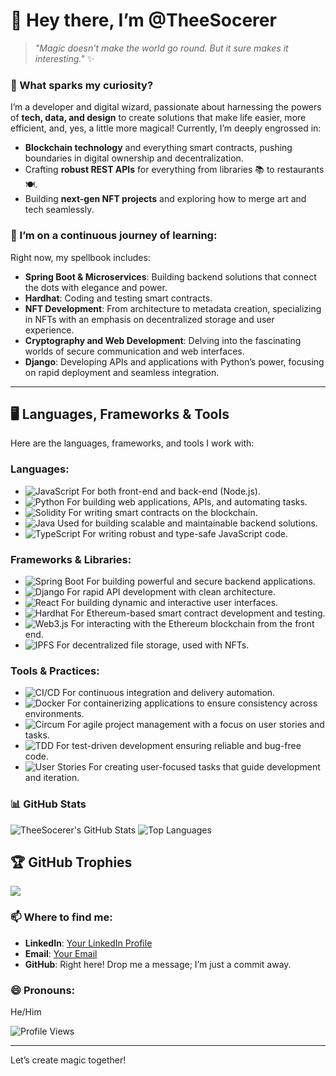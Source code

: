 # 👋 Hey there, I’m **@TheeSocerer**

> _"Magic doesn't make the world go round. But it sure makes it interesting."_ ✨

### 👀 What sparks my curiosity?
I’m a developer and digital wizard, passionate about harnessing the powers of **tech, data, and design** to create solutions that make life easier, more efficient, and, yes, a little more magical! Currently, I’m deeply engrossed in:
- **Blockchain technology** and everything smart contracts, pushing boundaries in digital ownership and decentralization.
- Crafting **robust REST APIs** for everything from libraries 📚 to restaurants 🍽️.
- Building **next-gen NFT projects** and exploring how to merge art and tech seamlessly.

### 🌱 I’m on a continuous journey of learning:
Right now, my spellbook includes:
- **Spring Boot & Microservices**: Building backend solutions that connect the dots with elegance and power.
- **Hardhat**: Coding and testing smart contracts.
- **NFT Development**: From architecture to metadata creation, specializing in NFTs with an emphasis on decentralized storage and user experience.
- **Cryptography and Web Development**: Delving into the fascinating worlds of secure communication and web interfaces.
- **Django**: Developing APIs and applications with Python’s power, focusing on rapid deployment and seamless integration.

---

## 🖥️ Languages, Frameworks & Tools

Here are the languages, frameworks, and tools I work with:

### Languages:
- ![JavaScript](https://img.shields.io/badge/JavaScript-FFA500?style=flat&logo=javascript&logoColor=white) For both front-end and back-end (Node.js).
- ![Python](https://img.shields.io/badge/Python-3776AB?style=flat&logo=python&logoColor=white) For building web applications, APIs, and automating tasks.
- ![Solidity](https://img.shields.io/badge/Solidity-363636?style=flat&logo=solidity&logoColor=white) For writing smart contracts on the blockchain.
- ![Java](https://img.shields.io/badge/Java-007396?style=flat&logo=java&logoColor=white) Used for building scalable and maintainable backend solutions.
- ![TypeScript](https://img.shields.io/badge/TypeScript-3178C6?style=flat&logo=typescript&logoColor=white) For writing robust and type-safe JavaScript code.

### Frameworks & Libraries:
- ![Spring Boot](https://img.shields.io/badge/Spring%20Boot-6DB33F?style=flat&logo=springboot&logoColor=white) For building powerful and secure backend applications.
- ![Django](https://img.shields.io/badge/Django-092E20?style=flat&logo=django&logoColor=white) For rapid API development with clean architecture.
- ![React](https://img.shields.io/badge/React-61DAFB?style=flat&logo=react&logoColor=black) For building dynamic and interactive user interfaces.
- ![Hardhat](https://img.shields.io/badge/Hardhat-2D3743?style=flat&logo=hardhat&logoColor=white) For Ethereum-based smart contract development and testing.
- ![Web3.js](https://img.shields.io/badge/Web3.js-F16822?style=flat&logo=web3.js&logoColor=white) For interacting with the Ethereum blockchain from the front end.
- ![IPFS](https://img.shields.io/badge/IPFS-65C5F7?style=flat&logo=ipfs&logoColor=white) For decentralized file storage, used with NFTs.

### Tools & Practices:
- ![CI/CD](https://img.shields.io/badge/CI/CD-4B8BF5?style=flat&logo=gitlab&logoColor=white) For continuous integration and delivery automation.
- ![Docker](https://img.shields.io/badge/Docker-2496ED?style=flat&logo=docker&logoColor=white) For containerizing applications to ensure consistency across environments.
- ![Circum](https://img.shields.io/badge/Circum-FF6F00?style=flat&logo=circum&logoColor=white) For agile project management with a focus on user stories and tasks.
- ![TDD](https://img.shields.io/badge/TDD-DA5B5B?style=flat&logo=testomatio&logoColor=white) For test-driven development ensuring reliable and bug-free code.
- ![User Stories](https://img.shields.io/badge/Stories-F2C500?style=flat&logo=trello&logoColor=white) For creating user-focused tasks that guide development and iteration.

### 📊 GitHub Stats

![TheeSocerer's GitHub Stats](https://github-readme-stats.vercel.app/api?username=TheeSocerer&show_icons=true&theme=radical)
![Top Languages](https://github-readme-stats.vercel.app/api/top-langs/?username=TheeSocerer&layout=compact&theme=radical)

## 🏆 GitHub Trophies
![](https://github-profile-trophy.vercel.app/?username=TheeSocerer&theme=radical&no-frame=false&no-bg=true&margin-w=4)



### 📫 Where to find me:
- **LinkedIn**: [Your LinkedIn Profile](www.linkedin.com/in/tshepo-shi)
- **Email**: [Your Email](mailto:shiburitshepo04@gmail.com)
- **GitHub**: Right here! Drop me a message; I’m just a commit away.

### 😄 Pronouns:
He/Him

![Profile Views](https://komarev.com/ghpvc/?username=TheeSocerer&color=brightgreen)

---
Let’s create magic together!
